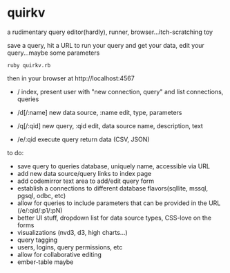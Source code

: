 quirkv
======

a rudimentary query editor(hardly), runner, browser...itch-scratching toy

save a query, hit a URL to run your query and get your data, edit your query...maybe some parameters

``ruby quirkv.rb``

then in your browser at http://localhost:4567

- /
  index, present user with "new connection, query" and list connections, queries
  
- /d[/:name]
  new data source, :name edit, type, parameters
  
- /q[/:qid]
  new query, :qid edit, data source name, description, text
  
- /e/:qid
  execute query return data (CSV, JSON)

to do:
- save query to queries database, uniquely name, accessible via URL
- add new data source/query links to index page
- add codemirror text area to add/edit query form
- establish a connections to different database flavors(sqllite, mssql, pgsql, odbc, etc)
- allow for queries to include parameters that can be provided in the URL (/e/:qid/:p1/:pN)
- better UI stuff, dropdown list for data source types, CSS-love on the forms 
- visualizations (nvd3, d3, high charts...)
- query tagging
- users, logins, query permissions, etc
- allow for collaborative editing
- ember-table maybe